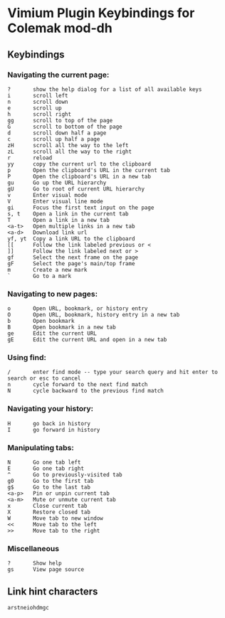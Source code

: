 # Vimium Plugin Keybindings for Colemak mod-dh

## Keybindings

### Navigating the current page:

    ?       show the help dialog for a list of all available keys
    i       scroll left
    n       scroll down
    e       scroll up
    h       scroll right
    gg      scroll to top of the page
    G       scroll to bottom of the page
    d       scroll down half a page
    c       scroll up half a page
    zH      scroll all the way to the left
    zL      scroll all the way to the right
    r       reload
    yy      copy the current url to the clipboard
    p		Open the clipboard's URL in the current tab
    P		Open the clipboard's URL in a new tab
    gu		Go up the URL hierarchy
    gU		Go to root of current URL hierarchy
    v		Enter visual mode
    V		Enter visual line mode
    gi		Focus the first text input on the page
    s, t	Open a link in the current tab
    T		Open a link in a new tab
    <a-t>	Open multiple links in a new tab
    <a-d>	Download link url
    yf, yt	Copy a link URL to the clipboard
    [[		Follow the link labeled previous or <
    ]]		Follow the link labeled next or >
    gf		Select the next frame on the page
    gF		Select the page's main/top frame
    m		Create a new mark
    `		Go to a mark

### Navigating to new pages:

    o       Open URL, bookmark, or history entry
    O       Open URL, bookmark, history entry in a new tab
    b       Open bookmark
    B       Open bookmark in a new tab
    ge		Edit the current URL
    gE		Edit the current URL and open in a new tab

### Using find:

    /       enter find mode -- type your search query and hit enter to search or esc to cancel
    n       cycle forward to the next find match
    N       cycle backward to the previous find match

### Navigating your history:

    H       go back in history
    I       go forward in history

### Manipulating tabs:

    N		Go one tab left
    E		Go one tab right
    ^		Go to previously-visited tab
    g0		Go to the first tab
    g$		Go to the last tab
    <a-p>	Pin or unpin current tab
    <a-m>	Mute or unmute current tab
    x		Close current tab
    X		Restore closed tab
    W		Move tab to new window
    <<		Move tab to the left
    >>		Move tab to the right

### Miscellaneous

    ?		Show help
    gs		View page source

## Link hint characters

    arstneiohdmgc
